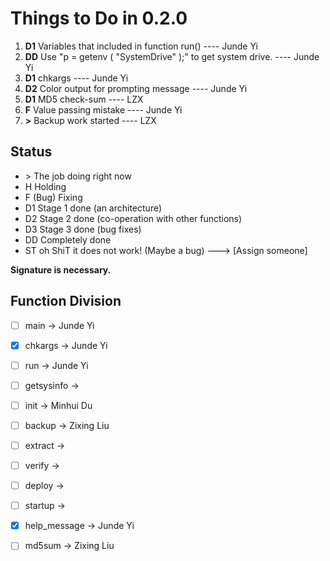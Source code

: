 # Things to Do in 0.2.0
1. **D1** Variables that included in function run() ---- Junde Yi
2. **DD** Use "p = getenv ( "SystemDrive" );" to get system drive. ---- Junde Yi
3. **D1** chkargs ---- Junde Yi
4. **D2** Color output for prompting message ---- Junde Yi
5. **D1**  MD5 check-sum ---- LZX
6. **F**  Value passing mistake ---- Junde Yi
7. **>**  Backup work started ---- LZX


## Status
* \>     The job doing right now
* H     Holding
* F     (Bug) Fixing
* D1    Stage 1 done (an architecture)
* D2    Stage 2 done (co-operation with other functions)
* D3    Stage 3 done (bug fixes)
* DD    Completely done
* ST    oh ShiT it does not work! (Maybe a bug) ---> [Assign someone]

**Signature is necessary.**

## Function Division
  - [ ] main                -> Junde Yi
  - [X] chkargs             -> Junde Yi
  - [ ] run                 -> Junde Yi 
  - [ ] getsysinfo          -> 
  - [ ] init                -> Minhui Du
  - [ ] backup              -> Zixing Liu
  - [ ] extract             -> 
  - [ ] verify              -> 
  - [ ] deploy              ->  
  - [ ] startup             -> 
  - [X] help_message        -> Junde Yi
  - [ ] md5sum              -> Zixing Liu

